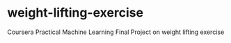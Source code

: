 # weight-lifting-exercise
Coursera Practical Machine Learning Final Project on weight lifting exercise 
